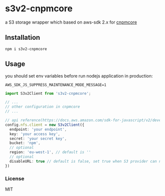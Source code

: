 # s3v2-cnpmcore

a S3 storage wrapper which based on aws-sdk 2.x for [cnpmcore](https://github.com/cnpm/cnpmcore) 

## Installation

```shell
npm i s3v2-cnpmcore
```

## Usage

you should set env variables before run nodejs application in production:

```shell
AWS_SDK_JS_SUPPRESS_MAINTENANCE_MODE_MESSAGE=1
```


```ts
import S3v2Client from 's3v2-cnpmcore';

// ...
// other configuration in cnpmcore
// ...

// api reference(https://docs.aws.amazon.com/sdk-for-javascript/v2/developer-guide/configuring-the-jssdk.html)
config.nfs.client = new S3v2Client({
  endpoint: 'your endpoint',
  key: 'your access key',
  secret: 'your secret key',
  bucket: 'npm',
  // optional
  region: 'eu-west-1', // default is ''
  // optional
  disableURL: true // default is false, set true when S3 provider can not provide anonymous url
})
```

### License

MIT